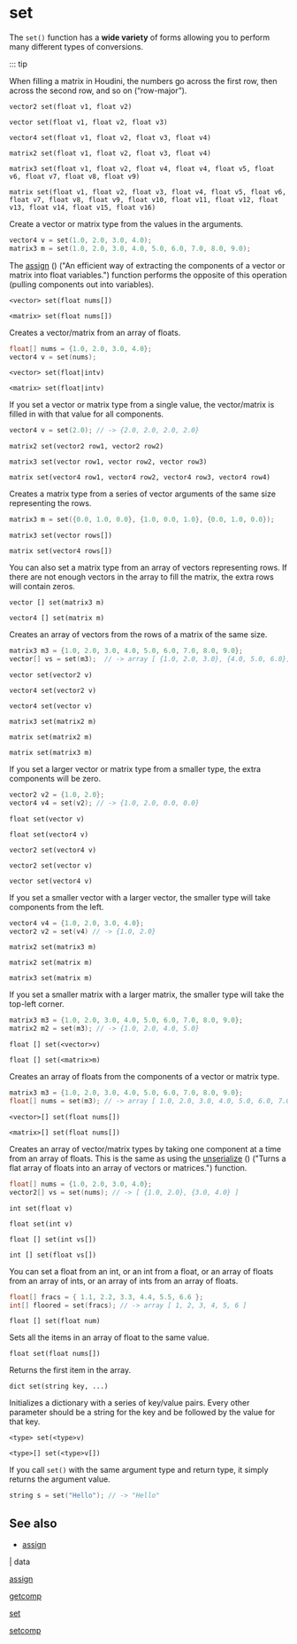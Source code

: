 # set

The `set()` function has a **wide variety** of forms allowing you to perform many different types of conversions.

::: tip

When filling a matrix in Houdini, the numbers go across the first row, then across the second row, and so on (“row-major”).

`vector2 set(float v1, float v2)`

`vector set(float v1, float v2, float v3)`

`vector4 set(float v1, float v2, float v3, float v4)`

`matrix2 set(float v1, float v2, float v3, float v4)`

`matrix3 set(float v1, float v2, float v4, float v4, float v5, float v6, float v7, float v8, float v9)`

`matrix set(float v1, float v2, float v3, float v4, float v5, float v6, float v7, float v8, float v9, float v10, float v11, float v12, float v13, float v14, float v15, float v16)`

Create a vector or matrix type from the values in the arguments.

```c
vector4 v = set(1.0, 2.0, 3.0, 4.0);
matrix3 m = set(1.0, 2.0, 3.0, 4.0, 5.0, 6.0, 7.0, 8.0, 9.0);

```

The [assign](assign.html) () ("An efficient way of extracting the components of a vector or matrix into float variables.") function performs the opposite of this operation (pulling components out into variables).

`<vector> set(float nums[])`

`<matrix> set(float nums[])`

Creates a vector/matrix from an array of floats.

```c
float[] nums = {1.0, 2.0, 3.0, 4.0};
vector4 v = set(nums);

```

`<vector> set(float|intv)`

`<matrix> set(float|intv)`

If you set a vector or matrix type from a single value, the vector/matrix is filled in with that value for all components.

```c
vector4 v = set(2.0); // -> {2.0, 2.0, 2.0, 2.0}

```

`matrix2 set(vector2 row1, vector2 row2)`

`matrix3 set(vector row1, vector row2, vector row3)`

`matrix set(vector4 row1, vector4 row2, vector4 row3, vector4 row4)`

Creates a matrix type from a series of vector arguments of the same size representing the rows.

```c
matrix3 m = set({0.0, 1.0, 0.0}, {1.0, 0.0, 1.0}, {0.0, 1.0, 0.0});

```

`matrix3 set(vector rows[])`

`matrix set(vector4 rows[])`

You can also set a matrix type from an array of vectors representing rows. If there are not enough vectors in the array to fill the matrix, the extra rows will contain zeros.

`vector [] set(matrix3 m)`

`vector4 [] set(matrix m)`

Creates an array of vectors from the rows of a matrix of the same size.

```c
matrix3 m3 = {1.0, 2.0, 3.0, 4.0, 5.0, 6.0, 7.0, 8.0, 9.0};
vector[] vs = set(m3);  // -> array [ {1.0, 2.0, 3.0}, {4.0, 5.0, 6.0}, {7.0, 8.0, 9.0} ]

```

`vector set(vector2 v)`

`vector4 set(vector2 v)`

`vector4 set(vector v)`

`matrix3 set(matrix2 m)`

`matrix set(matrix2 m)`

`matrix set(matrix3 m)`

If you set a larger vector or matrix type from a smaller type, the extra components will be zero.

```c
vector2 v2 = {1.0, 2.0};
vector4 v4 = set(v2); // -> {1.0, 2.0, 0.0, 0.0}

```

`float set(vector v)`

`float set(vector4 v)`

`vector2 set(vector4 v)`

`vector2 set(vector v)`

`vector set(vector4 v)`

If you set a smaller vector with a larger vector, the smaller type will take components from the left.

```c
vector4 v4 = {1.0, 2.0, 3.0, 4.0};
vector2 v2 = set(v4) // -> {1.0, 2.0}

```

`matrix2 set(matrix3 m)`

`matrix2 set(matrix m)`

`matrix3 set(matrix m)`

If you set a smaller matrix with a larger matrix, the smaller type will take the top-left corner.

```c
matrix3 m3 = {1.0, 2.0, 3.0, 4.0, 5.0, 6.0, 7.0, 8.0, 9.0};
matrix2 m2 = set(m3); // -> {1.0, 2.0, 4.0, 5.0}

```

`float [] set(<vector>v)`

`float [] set(<matrix>m)`

Creates an array of floats from the components of a vector or matrix type.

```c
matrix3 m3 = {1.0, 2.0, 3.0, 4.0, 5.0, 6.0, 7.0, 8.0, 9.0};
float[] nums = set(m3); // -> array [ 1.0, 2.0, 3.0, 4.0, 5.0, 6.0, 7.0, 8.0, 9.0 ]

```

`<vector>[] set(float nums[])`

`<matrix>[] set(float nums[])`

Creates an array of vector/matrix types by taking one component at a time from an array of floats. This is the same as using the [unserialize](unserialize.html) () ("Turns a flat array of floats into an array of vectors or matrices.") function.

```c
float[] nums = {1.0, 2.0, 3.0, 4.0};
vector2[] vs = set(nums); // -> [ {1.0, 2.0}, {3.0, 4.0} ]

```

`int set(float v)`

`float set(int v)`

`float [] set(int vs[])`

`int [] set(float vs[])`

You can set a float from an int, or an int from a float, or an array of floats from an array of ints, or an array of ints from an array of floats.

```c
float[] fracs = { 1.1, 2.2, 3.3, 4.4, 5.5, 6.6 };
int[] floored = set(fracs); // -> array [ 1, 2, 3, 4, 5, 6 ]

```

`float [] set(float num)`

Sets all the items in an array of float to the same value.

`float set(float nums[])`

Returns the first item in the array.

`dict set(string key, ...)`

Initializes a dictionary with a series of key/value pairs. Every other parameter should
be a string for the key and be followed by the value for that key.

`<type> set(<type>v)`

`<type>[] set(<type>v[])`

If you call `set()` with the same argument type and return type, it simply returns the argument value.

```c
string s = set("Hello"); // -> "Hello"

```

## See also

- [assign](assign.html)

|
data

[assign](assign.html)

[getcomp](getcomp.html)

[set](set.html)

[setcomp](setcomp.html)
